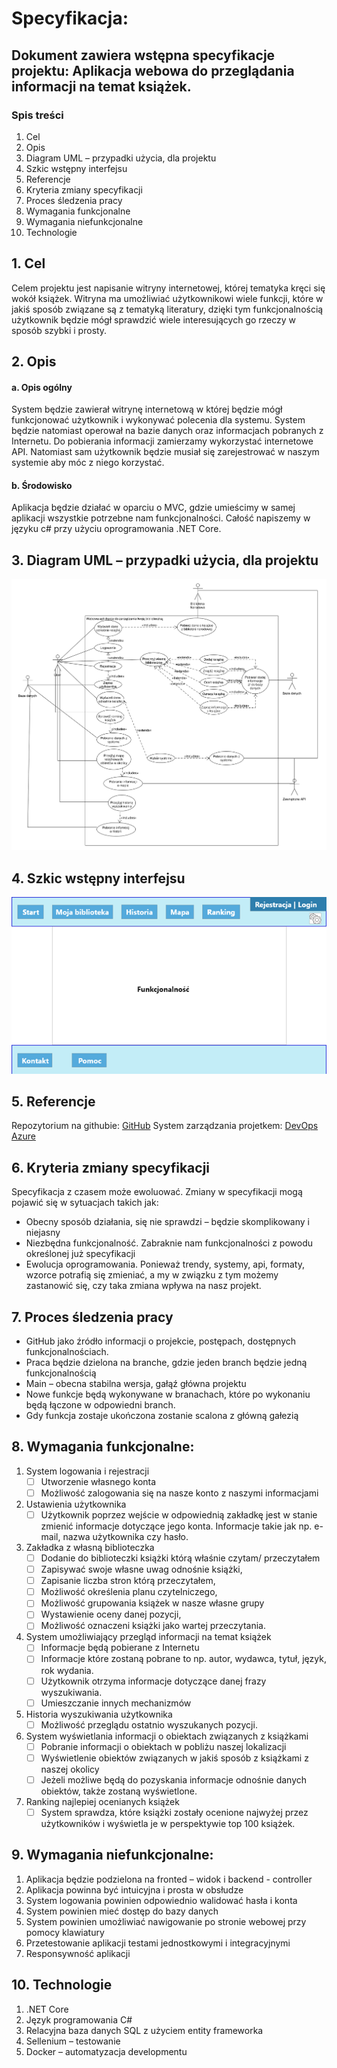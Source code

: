 # Specyfikacja:
## Dokument zawiera wstępna specyfikacje projektu: Aplikacja webowa do przeglądania informacji na temat książek.
### Spis treści
1.	Cel	
2.	Opis	
3.	Diagram UML – przypadki użycia, dla projektu	
4.	Szkic wstępny interfejsu	
5.	Referencje	
6.	Kryteria zmiany specyfikacji	
7.	Proces śledzenia pracy	
8.	Wymagania funkcjonalne	
9.	Wymagania niefunkcjonalne	
10.	Technologie	


## 1.	Cel
Celem projektu jest napisanie witryny internetowej, której tematyka kręci się wokół książek. Witryna ma umożliwiać użytkownikowi wiele funkcji, które w jakiś sposób związane są z tematyką literatury, dzięki tym funkcjonalnością użytkownik będzie mógł sprawdzić wiele interesujących go rzeczy w sposób szybki i prosty.
## 2.	Opis
#### 	a.	Opis ogólny
System będzie zawierał witrynę internetową w której będzie mógł funkcjonować użytkownik i wykonywać polecenia dla systemu. System będzie natomiast operował na bazie danych oraz informacjach pobranych z Internetu. Do pobierania informacji zamierzamy wykorzystać internetowe API.  Natomiast sam użytkownik będzie musiał się zarejestrować w naszym systemie aby móc z niego korzystać.
#### 	b.	Środowisko
Aplikacja będzie działać w oparciu o MVC, gdzie umieścimy w samej aplikacji wszystkie potrzebne nam funkcjonalności. Całość napiszemy w języku c# przy użyciu oprogramowania .NET Core.
## 3.	Diagram UML – przypadki użycia, dla projektu
![Diagram UML Use Case](/img/UseCaseDiagram.png)
## 4.	Szkic wstępny interfejsu
![Szkic interfejsu](/img/Szkic.png)
## 5.	Referencje
Repozytorium na githubie: [GitHub](https://github.com/MichealRG/WebApp-CheckInfoAboutBooks)
System zarządzania projetkem: [DevOps Azure](https://dev.azure.com/mk054433/Aplikacja%20webowa%20zbieraj%C4%85ca%20informacje%20o%20ksi%C4%85%C5%BCkach)
## 6.	Kryteria zmiany specyfikacji
Specyfikacja z czasem może ewoluować. Zmiany w specyfikacji mogą pojawić się w sytuacjach takich jak:
*	Obecny sposób działania, się nie sprawdzi – będzie skomplikowany i niejasny 
*	Niezbędna funkcjonalność. Zabraknie nam funkcjonalności z powodu określonej już specyfikacji
*	Ewolucja oprogramowania. Ponieważ trendy, systemy, api, formaty, wzorce potrafią się zmieniać, a my w związku z tym możemy zastanowić się, czy taka zmiana wpływa na nasz projekt.
## 7.	Proces śledzenia pracy
*	GitHub jako źródło informacji o projekcie, postępach, dostępnych funkcjonalnościach.
*	Praca będzie dzielona na branche, gdzie jeden branch będzie jedną funkcjonalnością
*	Main – obecna stabilna wersja, gałąź główna projektu
*	Nowe funkcje będą wykonywane w branachach, które po wykonaniu będą łączone w odpowiedni branch.
*	Gdy funkcja zostaje ukończona zostanie scalona z główną gałezią
## 8.	Wymagania funkcjonalne:
1.	System logowania i rejestracji 
	- [ ]	Utworzenie własnego konta
	- [ ]	Możliwość zalogowania się na nasze konto z naszymi informacjami
2.	Ustawienia użytkownika
	- [ ]	Użytkownik poprzez wejście w odpowiednią zakładkę jest w stanie zmienić informacje dotyczące jego konta. Informacje takie jak np. e-mail, nazwa użytkownika czy hasło.
3.	Zakładka z własną biblioteczka
	- [ ]	Dodanie do biblioteczki książki którą właśnie czytam/ przeczytałem
	- [ ]	Zapisywać swoje własne uwag odnośnie książki,
	- [ ]	Zapisanie liczba stron którą przeczytałem,
	- [ ]	Możliwość określenia planu czytelniczego,
	- [ ]	Możliwość grupowania książek w nasze własne grupy
	- [ ]	Wystawienie oceny danej pozycji,
	- [ ]	Możliwość oznaczeni książki jako wartej przeczytania.
4.	System umożliwiający przegląd informacji na temat książek
	- [ ]	Informacje będą pobierane z Internetu
	- [ ]	Informacje które zostaną pobrane to np. autor, wydawca, tytuł, język, rok wydania.
	- [ ]	Użytkownik otrzyma informacje dotyczące danej frazy wyszukiwania.
	- [ ]	Umieszczanie innych mechanizmów
5.	Historia wyszukiwania użytkownika
	- [ ]	Możliwość przeglądu ostatnio wyszukanych pozycji.
6.	System wyświetlania informacji o obiektach związanych z książkami 
	- [ ]	Pobranie informacji o obiektach w pobliżu naszej lokalizacji
	- [ ]	Wyświetlenie obiektów związanych w jakiś sposób z książkami z naszej okolicy
	- [ ]	Jeżeli możliwe będą do pozyskania informacje odnośnie danych obiektów, także zostaną wyświetlone.
7.	Ranking najlepiej ocenianych książek
	- [ ]	System sprawdza, które książki zostały ocenione najwyżej przez użytkowników i wyświetla je w perspektywie top 100 książek.
## 9.	Wymagania niefunkcjonalne:
1.	Aplikacja będzie podzielona na fronted – widok i backend - controller
2.	Aplikacja powinna być intuicyjna i prosta w obsłudze
3.	System logowania powinien odpowiednio walidować hasła i konta
4.	System powinien mieć dostęp do bazy danych 
5.	System powinien umożliwiać nawigowanie po stronie webowej przy pomocy klawiatury
6.	Przetestowanie aplikacji testami jednostkowymi i integracyjnymi
7.	Responsywność aplikacji
## 10.	Technologie
1.	.NET Core
2.	Język programowania C#
3.	Relacyjna baza danych SQL z użyciem entity frameworka
4.	Sellenium – testowanie
5.	Docker – automatyzacja developmentu



